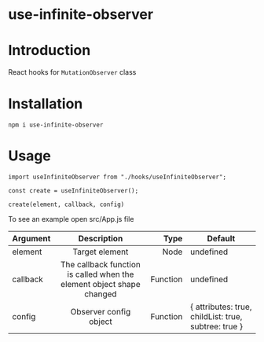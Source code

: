 # use-infinite-observer

# Introduction

React hooks for `MutationObserver` class

# Installation

`npm i use-infinite-observer`

# Usage

`import useInfiniteObserver from "./hooks/useInfiniteObserver";`

`const create = useInfiniteObserver();`

`create(element, callback, config)`

To see an example open src/App.js file

| Argument |                              Description                              |     Type | Default                                              |
| -------- | :-------------------------------------------------------------------: | -------: | ---------------------------------------------------- |
| element  |                            Target element                             |     Node | undefined                                            |
| callback | The callback function is called when the element object shape changed | Function | undefined                                            |
| config   |                        Observer config object                         | Function | { attributes: true, childList: true, subtree: true } |
